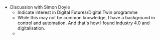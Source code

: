 - Discussion with Simon Doyle
	- Indicate interest in Digital Futures/Digital Twin programme
	- While this may not be common knowledge, I have a background in control and automation. And that's how I found industry 4.0 and digitalisation.
	-